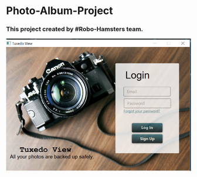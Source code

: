 # Photo-Album-Project

### This project created by #Robo-Hamsters team.
![alt text](https://github.com/Robo-Hamsters/Photo-Album/blob/master/Capture.PNG?raw=true)
